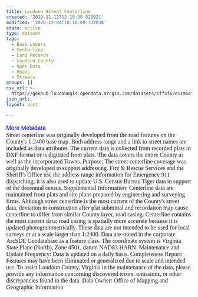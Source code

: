 ```yaml
---
title: Loudoun Street Centerline
created: '2020-11-12T12:19:30.828921'
modified: '2020-12-04T18:10:09.732038'
state: active
type: dataset
tags:
  - Base Layers
  - Centerline
  - Land Records
  - Loudoun County
  - Open Data
  - Roads
  - Streets
groups: []
csv_url: >-
  https://geohub-loudoungis.opendata.arcgis.com/datasets/1ff5f62e11964f6eb5c0b305f39babf6_3.csv?outSR=%7B%22latestWkid%22%3A2924%2C%22wkid%22%3A2924%7D
json_url: ''
layout: post

---
```

<p style='margin-top:0px; margin-bottom:0.0001pt; font-family:&quot;Avenir Next W01&quot;, &quot;Avenir Next W00&quot;, &quot;Avenir Next&quot;, Avenir, &quot;Helvetica Neue&quot;, Helvetica, Arial, sans-serif; font-size:17px;'><span style='font-family:&quot;Times New Roman&quot;, serif; font-size:12pt;'><a href='https://logis.loudoun.gov/metadata/Street%20centerline.html' rel='nofollow ugc' style='color:rgb(0, 121, 193); text-decoration:none; font-family:&quot;Avenir Next W01&quot;, &quot;Avenir Next W00&quot;, &quot;Avenir Next&quot;, Avenir, &quot;Helvetica Neue&quot;, Helvetica, Arial, sans-serif !important;' target='_blank'><span style='color:blue;'>More Metadata</span></a> <br /></span></p><p style='margin-top:0px; margin-bottom:0.0001pt; font-family:&quot;Avenir Next W01&quot;, &quot;Avenir Next W00&quot;, &quot;Avenir Next&quot;, Avenir, &quot;Helvetica Neue&quot;, Helvetica, Arial, sans-serif; font-size:17px;'><span style='font-family:&quot;Times New Roman&quot;, serif; font-size:12pt;'>Street centerline was originally developed from the road features on the County's 1:2400 base map. Both address range and a link to street names are included as data attributes. The current data is collected from recorded plats in DXF format or is digitized from plats. The data covers the entire County as well as the incorporated Towns. Purpose: The street centerline coverage was originally developed to support addressing. Fire &amp; Rescue Services and the Sheriff's Office use the address range information for Emergency 911 dispatching; it is also used to update U.S. Census Bureau Tiger data in support of the decennial census. Supplemental Information: Centerline data are maintained from plats and site plans prepared by engineering and surveying firms. Although street centerline is the most current of the County's street data, deviation in construction after plat submittal and recordation may cause centerline to differ from similar County layer, road casing. Centerline contains the most current data; road casing is spatially more accurate because it is updated photogrammetrically. These data are not intended to be used for local surveys or at a scale larger than 1:2400. Data are stored in the corporate ArcSDE Geodatabase as a feature class. The coordinate system is Virginia State Plane (North), Zone 4501, datum NAD83 HARN. Maintenance and Update Frequency: Data is updated on a daily basis. Completeness Report: Features may have been eliminated or generalized due to scale and intended use. To assist Loudoun County, Virginia in the maintenance of the data, please provide any information concerning discovered errors, omissions, or other discrepancies found in the data. Data Owner: Office of Mapping and Geographic Information</span></p>
